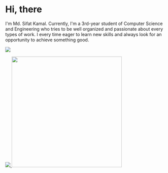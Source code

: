 <h1>Hi, there</h1>

I'm Md. Sifat Kamal. Currently, I'm a 3rd-year student of Computer Science and Engineering who tries to be well organized and passionate about every types of work. I every time eager to learn new skills and always look for an opportunity to achieve something good.

![](https://komarev.com/ghpvc/?username=your-github-username&color=7f3ace)

<a href="https://github.com/anuraghazra/github-readme-stats">
  <img src="https://github-readme-stats.vercel.app/api?username=sifatkamal&show_icons=true&theme=midnight-purple">
  
  <img src="https://github-readme-stats.vercel.app/api/top-langs/?username=sifatkamal&layout=compact&theme=midnight-purple" width="347">
</a>





